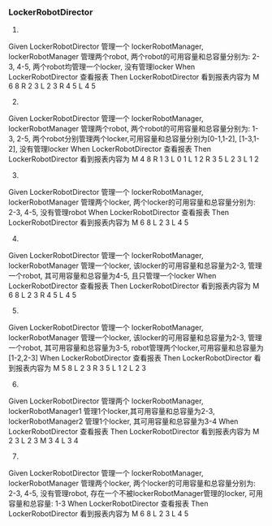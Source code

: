 ### LockerRobotDirector

1.
Given LockerRobotDirector 管理一个 lockerRobotManager, lockerRobotManager 管理两个robot, 两个robot的可用容量和总容量分别为: 2-3, 4-5, 两个robot均管理一个locker, 没有管理locker
When LockerRobotDirector 查看报表
Then LockerRobotDirector 看到报表内容为
M 6 8
	R 2 3
		L 2 3
	R 4 5
		L 4 5

2. 
Given LockerRobotDirector 管理一个 lockerRobotManager, lockerRobotManager 管理两个robot, 两个robot的可用容量和总容量分别为: 1-3, 2-5, 两个robot分别管理两个locker,可用容量和总容量分别为[0-1,1-2], [1-3,1-2], 没有管理locker
When LockerRobotDirector 查看报表
Then LockerRobotDirector 看到报表内容为
M 4 8
	R 1 3
		L 0 1
		L 1 2
	R 3 5
		L 2 3
		L 1 2

3. 
Given LockerRobotDirector 管理一个 lockerRobotManager, lockerRobotManager 管理两个locker, 两个locker的可用容量和总容量分别为: 2-3, 4-5, 没有管理robot
When LockerRobotDirector 查看报表
Then LockerRobotDirector 看到报表内容为
M 6 8
	L 2 3
	L 4 5

4. 
Given LockerRobotDirector 管理一个 lockerRobotManager, lockerRobotManager 管理一个locker, 该locker的可用容量和总容量为2-3, 管理一个robot, 其可用容量和总容量为4-5, 且只管理一个locker
When LockerRobotDirector 查看报表
Then LockerRobotDirector 看到报表内容为
M 6 8
	L 2 3
	R 4 5
		L 4 5

5. 
Given LockerRobotDirector 管理一个 lockerRobotManager, lockerRobotManager 管理一个locker, 该locker的可用容量和总容量为2-3, 管理一个robot, 其可用容量和总容量为3-5, robot管理两个locker,可用容量和总容量为[1-2,2-3]
When LockerRobotDirector 查看报表
Then LockerRobotDirector 看到报表内容为
M 5 8
	L 2 3
	R 3 5
		L 1 2
		L 2 3

6. 
Given LockerRobotDirector 管理两个 lockerRobotManager, lockerRobotManager1 管理1个locker,其可用容量和总容量为2-3,  lockerRobotManager2 管理1个locker, 其可用容量和总容量为3-4
When LockerRobotDirector 查看报表
Then LockerRobotDirector 看到报表内容为
M 2 3
	L 2 3
M 3 4
	L 3 4	

7.
Given LockerRobotDirector 管理一个 lockerRobotManager, lockerRobotManager 管理两个locker, 两个locker的可用容量和总容量分别为: 2-3, 4-5, 没有管理robot, 存在一个不被lockerRobotManager管理的locker, 可用容量和总容量: 1-3
When LockerRobotDirector 查看报表
Then LockerRobotDirector 看到报表内容为
M 6 8
	L 2 3
	L 4 5
